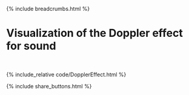 {% include breadcrumbs.html %}

# Visualization of the Doppler effect for sound
<div class="header_line"><br/></div>

{% include_relative code/DopplerEffect.html %}

<p style="clear: both;"></p>

{% include share_buttons.html %}